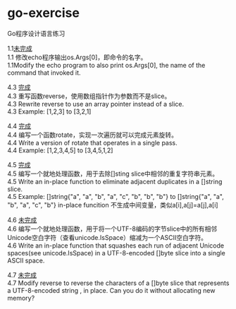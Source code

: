 # go-exercise
Go程序设计语言练习
<br>

1.1[未完成](https://github.com/suntengfeisun/go-exercise/blob/master/exercise-1.1.go)<br>
1.1 修改echo程序输出os.Args[0]，即命令的名字。<br>
1.1Modify the echo program to also print os.Args[0], the name of the command that invoked it.<br>

4.3 [完成](https://github.com/suntengfeisun/go-exercise/blob/master/exercise-4.3.go)<br>
4.3 重写函数reverse，使用数组指针作为参数而不是slice。<br>
4.3 Rewrite reverse to use an array pointer instead of a slice.<br>
4.3 Example: [1,2,3] to [3,2,1]

4.4 [完成](https://github.com/suntengfeisun/go-exercise/blob/master/exercise-4.4.go)<br>
4.4 编写一个函数rotate，实现一次遍历就可以完成元素旋转。<br>
4.4 Write a version of rotate that operates in a single pass.<br>
4.4 Example: [1,2,3,4,5] to [3,4,5,1,2]

4.5 [完成](https://github.com/suntengfeisun/go-exercise/blob/master/exercise-4.5.go)<br>
4.5 编写一个就地处理函数，用于去除[]sting slice中相邻的重复字符串元素。<br>
4.5 Write an in-place function to eliminate adjacent duplicates in a []string slice.<br>
4.5 Example: []string{"a", "a", "b", "a", "c", "b", "b", "b"} to []string{"a", "a", "b", "a", "c", "b"} in-place funcition 不生成中间变量，类似a[i],a[j]=a[j],a[i]

4.6 [未完成](https://github.com/suntengfeisun/go-exercise/blob/master/exercise-4.6.go)<br>
4.6 编写一个就地处理函数，用于将一个UTF-8编码的字节slice中的所有相邻Unicode空白字符（查看unicode.IsSpace）缩减为一个ASCII空白字符。<br>
4.6 Write an in-place function that squashes each run of adjacent Unicode spaces(see unicode.IsSpace) in a UTF-8-encoded []byte slice into a single ASCII space.

4.7 [未完成](https://github.com/suntengfeisun/go-exercise/blob/master/exercise-4.7.go)<br>
4.7 Modify reverse to reverse the characters of a []byte slice that represents a UTF-8-encoded string , in place. Can you do it without allocating new memory?